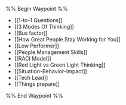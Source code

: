 %% Begin Waypoint %%
- [[1-to-1 Questions]]
- [[3 Modes Of Thinking]]
- [[Bus factor]]
- [[How Great People Stay Working for You]]
- [[Low Performer]]
- [[People Management Skills]]
- [[RACI Model]]
- [[Red Light vs Green Light Thinking]]
- [[Situation-Behavior-Impact]]
- [[Tech Lead]]
- [[Things prepare]]

%% End Waypoint %%
